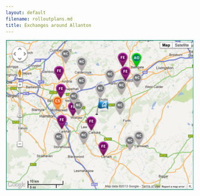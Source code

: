 ```yaml
---
layout: default
filename: rolloutplans.md
title: Exchanges around Allanton
---
```



<div>
<img src="BTstatus.tiff"  alt="BT Status/><br/>
This picture shows BT's plans for the exchanges surrounding the Allanton
Community. AO = "Accepting orders"; CS = "Coming soon"; FE = "Future
exchanges"; and NC = "Not currently in rollout plans"
</div>

<div>
<img src="sscotland-rollout.jpg"  alt="South of Scotland Status/><br/>
Thanks to Michael Fourman for this picture of the South of Scotland,
which is quite
depressing.  It shows the exchange status in May 2012.  The
circles have a radius of approximately 2km, so even if they were all
upgraded it is uncertain whether people outside these circles would
get superfast broadband.  Any community not in or very near a red
cirle is likely to be in the same boat as the Allanton farmers!
</div>


